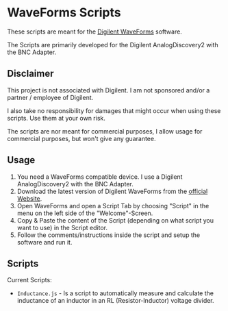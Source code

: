 # WaveForms Scripts

These scripts are meant for the [Digilent WaveForms](https://store.digilentinc.com/waveforms-download-only/) software.

The Scripts are primarily developed for the Digilent AnalogDiscovery2 with the BNC Adapter. 

## Disclaimer
This project is not associated with Digilent. I am not sponsored and/or a partner / employee of Digilent.

I also take no responsibility for damages that might occur when using these scripts. Use them at your own risk.

The scripts are nor meant for commercial purposes, I allow usage for commercial purposes, but won't give any guarantee. 

## Usage
1. You need a WaveForms compatible device. I use a Digilent AnalogDiscovery2 with the BNC Adapter.
2. Download the latest version of Digilent WaveForms from the [official Website](https://store.digilentinc.com/waveforms-download-only/).
3. Open WaveForms and open a Script Tab by choosing "Script" in the menu on the left side of the "Welcome"-Screen.
4. Copy & Paste the content of the Script (depending on what script you want to use) in the Script editor.
5. Follow the comments/instructions inside the script and setup the software and run it.

## Scripts
Current Scripts:
* ``Inductance.js`` - Is a script to automatically measure and calculate the inductance of an inductor in an RL (Resistor-Inductor) voltage divider.